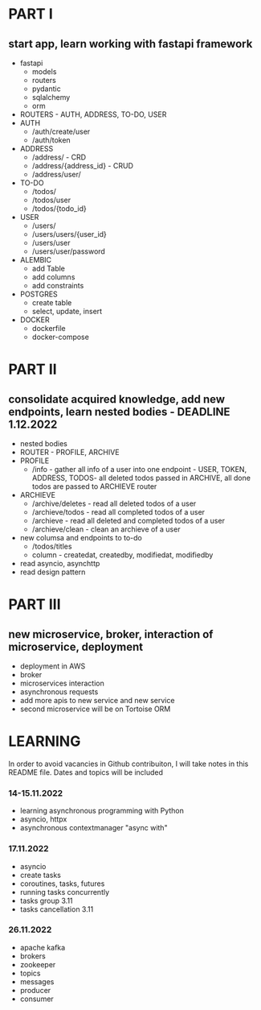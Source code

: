# PART I 
## start app, learn working with fastapi framework
- fastapi 
  - models
  - routers
  - pydantic
  - sqlalchemy
  - orm 
- ROUTERS - AUTH, ADDRESS, TO-DO, USER
- AUTH
  - /auth/create/user
  - /auth/token
- ADDRESS
  - /address/ - CRD
  - /address/{address_id} - CRUD
  - /address/user/ 
- TO-DO
  - /todos/
  - /todos/user
  - /todos/{todo_id}
- USER
  - /users/
  - /users/users/{user_id}
  - /users/user
  - /users/user/password
- ALEMBIC
  - add Table 
  - add columns
  - add constraints
- POSTGRES
  - create table
  - select, update, insert
- DOCKER
  - dockerfile
  - docker-compose

# PART II
## consolidate acquired knowledge, add new endpoints, learn nested bodies - DEADLINE 1.12.2022
- nested bodies
- ROUTER - PROFILE, ARCHIVE
- PROFILE
  - /info - gather all info of a user into one endpoint - USER, TOKEN, ADDRESS, TODOS- all deleted todos passed in ARCHIVE, 
  all done todos are passed to ARCHIEVE router
- ARCHIEVE
  - /archive/deletes - read all deleted todos of a user
  - /archieve/todos - read all completed todos of a user
  - /archieve - read all deleted and completed todos of a user
  - /archieve/clean - clean an archieve of a user
- new columsa and endpoints to to-do
  - /todos/titles
  - column - createdat, createdby, modifiedat, modifiedby
- read asyncio, asynchttp
- read design pattern

# PART III 
## new microservice, broker, interaction of microservice, deployment
- deployment in AWS
- broker
- microservices interaction
- asynchronous requests
- add more apis to new service and new service
- second microservice will be on Tortoise ORM


# LEARNING

In order to avoid vacancies in Github contribuiton, I will take notes in 
this README file. Dates and topics will be included

### 14-15.11.2022

- learning asynchronous programming with Python
- asyncio, httpx
- asynchronous contextmanager "async with"

### 17.11.2022

- asyncio
- create tasks
- coroutines, tasks, futures
- running tasks concurrently
- tasks group 3.11
- tasks cancellation 3.11

### 26.11.2022

- apache kafka
- brokers
- zookeeper
- topics
- messages
- producer
- consumer